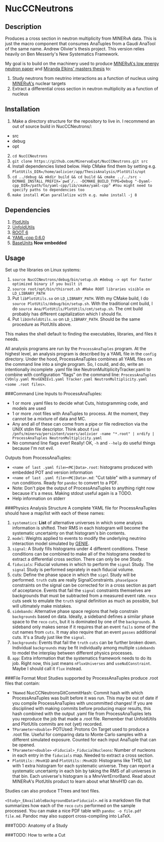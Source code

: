# NucCCNeutrons

## Description
Produces a cross section in neutron multiplicity from MINERvA data.  This is just the macro component that consumes AnaTuples from a Gaudi AnaTool of the same name.  Andrew Olivier's thesis project.  This version relies heavily on Ben Messerly's New Systematics Framework.

My goal is to build on the machinery used to produce [MINERvA's low energy neutron paper](https://arxiv.org/abs/1901.04892) and [Miranda Elkins' masters thesis](http://inspirehep.net/record/1609603?ln=en) to:
1. Study neutrons from neutrino interactions as a function of nucleus using [MINERvA's](https://arxiv.org/abs/1305.5199) nuclear targets
2. Extract a differential cross section in neutron multiplicity as a function of nucleus

## Installation
1. Make a directory structure for the repository to live in.  I recommend an out of source build in NucCCNeutrons/:
  * src
  * debug
  * opt
2. `cd NucCCNeutrons`
3. `git clone https://github.com/MinervaExpt/NucCCNeutrons.git src`
4. Install dependencies listed below.  Help CMake find them by setting e.g. `PlotUtils_DIR=/home/aolivier/app/ThesisAnalysis/PlotUtils/opt`
5. ``cd ../debug && mkdir build && cd build && cmake ../../src -DCMAKE_INSTALL_PREFIX=`pwd`/.. -DCMAKE_BUILD_TYPE=Debug "-Dyaml-cpp_DIR=/path/to/yaml-cpp/lib/cmake/yaml-cpp" #You might need to specify paths to dependencies too``
6. `make install #Can parallelize with e.g. make install -j 8`

## Dependencies
1. [PlotUtils](https://cdcvs.fnal.gov/redmine/projects/minerva-sw/repository/show/AnalysisFramework/Ana/PlotUtils)
2. [UnfoldUtils](https://cdcvs.fnal.gov/redmine/projects/minerva-sw/repository/show/AnalysisFramework/Ana/UnfoldUtils)
3. [ROOT 6](https://root.cern.ch/building-root)
4. [YAML-cpp 0.6.0](https://github.com/jbeder/yaml-cpp)
5. [BaseUnits](https://github.com/aolivier23/BaseUnits) **Now embedded**

## Usage
Set up the libraries on Linux systems:
1. `source NucCCNeutrons/debug/bin/setup.sh #debug -> opt for faster optimized binary if you built it`
2. `source root/opt/bin/thisroot.sh #Make ROOT libraries visible on LD_LIBRARY_PATH`
3. Put `libPlotUtils.so` on `LD_LIBRARY_PATH`.  With my CMake build, I do `source PlotUtils/debug/bin/setup.sh`.  With the traditional cmt build, I do `source Ana/PlotUtils/PlotUtils/cmt/setup.sh`.  The cmt build probably has different capitalization which I should fix.
4. Put `libUnfoldUtils.so` on `LD_LIBRARY_PATH`.  Should be the same procedure as PlotUtils above.

This makes the shell default to finding the executables, libraries, and files it needs.

All analysis programs are run by the `ProcessAnaTuples` program.  At the highest level, an analysis program is described by a YAML file in the `config` directory.  Under the hood, ProcessAnaTuples combines all YAML files on the command line into a single program.  So, I could, and do, write an intentionally incomplete .yaml file like NeutronMultiplicityTracker.yaml to combine with configuration "flags" on the command line: `ProcessAnaTuples CVOnly.yaml MnvGENIEv1.yaml Tracker.yaml NeutronMultiplicity.yaml <some .root files>`.

###Command Line
Inputs to ProcessAnaTuples:
- 1 or more .yaml files to decide what Cuts, histogramming code, and models are used
- 1 or more .root files with AnaTuples to process.  At the moment, they cannot be a mixture of data and MC.
- Any and all of these can come from a pipe or file redirection via the UNIX stdin file descriptor.  Think about `find /pnfs/minerva/persistent/users/aolivier -name "*.root" | xrdify | ProcessAnaTuples NeutronMultiplicity.yaml`
- No command line flags ever!  Really!  OK, `-h` and `--help` do useful things because I'm not evil.

Outputs from ProcessAnaTuples:
- `<name of last .yaml file><MC|Data>.root`: histograms produced with embedded POT and version information
- `<name of last .yaml file><MC|Data>.md`: "Cut table" with a summary of run conditions.  Ready for `pandoc` to convert to a PDF.
- Note: Don't pipe the output of ProcessAnaTuples to anything right now because it's a mess.  Making stdout useful again is a TODO.
- Help information on stderr

###Physics Analysis Structure
A complete YAML file for ProcessAnaTuples should have a map/list with each of these names:
1. `systematics`: **List** of alternative universes in which some analysis information is shifted.  Their RMS in each histogram will become the systematic uncertainty on that histogram's bin contents.
2. `model`: Weights applied to events to modify the underlying neutrino interaction model simulated by [GENIE](http://www.genie-mc.org/).
3. `signal`: A Study fills histograms under 4 different conditions.  These conditions can be combined to make all of the histograms needed to extract a differential cross section.  There can only be one Study.
3. `fiducials`: Fiducial volumes in which to perform the `signal` Study.  The `signal` Study is performed seprately in each fiducial volume.
4. cuts: Define the phase space in which the `signl` Study will be performed.  `truth` cuts are really SignalConstraints.  `phaseSpace` constraints on the signal can be corrected for in a cross section as part of acceptance.  Events that fail the `signal` constraints themselves are backgrounds that must be subtracted from a measured event rate.  `reco` cuts seek to emulate the `truth` signal definition as much as possible, but will ultimately make mistakes.
5. `sidebands`: Alternative phase space regions that help constrain `backgrounds` based on data.  Ideally, a sideband defines a similar phase space to the `reco` `cuts`, but it is dominated by one of the `backgrounds`.  A sideband only makes sense if it requires that an event `fails` some of the cut names from `cuts`.  It may also require that an event `passes` additional cuts.  It's a Study just like the `signal`.
6. `backgrounds`: Events that fail the `truth` `cuts` can be further broken down.  Individual `backgrounds` may be fit individually among multiple `sidebands` to model the interplay between different physics processes.
7. `app`: Extra information that the systematics framework needs to do its job.  Right now, this just means `nFluxUniverses` and `useNuEConstraint`.  Maybe I should call it `flux` instead. 

###File Format
Most Studies supported by ProcessAnaTuples produce .root files that contain:
- `TNamed` NucCCNeutronsGitCommitHash: Commit hash with which ProcessAnaTuples was built before it was run.  This may be out of date if you compile ProcessAnaTuples with uncommitted changes!  If you are disciplined with making commits before producing major results, this hash combined with the output .yaml file from ProcessAnaTuples lets you reproduce the job that made a .root file.  Remember that UnfoldUtils and PlotUtils commits are not (yet) recorded.
- `TParameter<double>` POTUsed: Protons On Target used to produce a .root file.  Useful for comparing data to Monte Carlo samples with a different simulated exposure.  Counted for each input AnaTuple that can be opened.
- `TParameter<double>` `<Fiducial>_FiducialNucleons`: Number of nucleons in each entry in the `fiducials` map.  Needed to extract a cross section.
- `PlotUtils::MnvH1D` and `PlotUtils::MnvH2D`: Histograms like TH1D, but with 1 extra histogram for each systematic universe.  They can report a systematic uncertainty in each bin by taking the RMS of all universes in that bin.  Each universe's histogram is a MnvVertErrorBand.  Read about MINERvA's PlotUtils product to learn about what MnvH1D can do.

Studies can also produce TTrees and text files.

`<Study>_EAvailableBackgroundData<Fiducial>.md` is a markdown file that summarizes how each of the `reco` `cuts` performed on the sample processed.  You can make a nice PDF table with `pandoc -o file.pdf file.md`.  Pandoc may also support cross-compiling into LaTeX.

###TODO: Anatomy of a Study

###TODO: How to write a Cut

